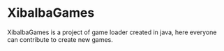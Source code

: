# XibalbaGames
XibalbaGames is a project of game loader created in java, here everyone can contribute to create new games.
